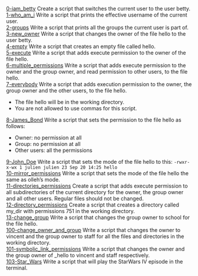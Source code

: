 [0-iam_betty]() Create a script that switches the current user to the user betty.   
[1-who_am_i]() Write a script that prints the effective username of the current user.    
[2-groups]() Write a script that prints all the groups the current user is part of.    
[3-new_owner]() Write a script that changes the owner of the file hello to the user betty.    
[4-empty]() Write a script that creates an empty file called hello.      
[5-execute]() Write a script that adds execute permission to the owner of the file hello.        
[6-multiple_permissions]() Write a script that adds execute permission to the owner and the group owner, and read permission to other users, to the file hello.      
[7-everybody]() Write a script that adds execution permission to the owner, the group owner and the other users, to the file hello.     
* The file hello will be in the working directory.        
* You are not allowed to use commas for this script.      

[8-James_Bond]() Write a script that sets the permission to the file hello as follows:      
* Owner: no permission at all     
* Group: no permission at all      
* Other users: all the permissions      

[9-John_Doe]() Write a script that sets the mode of the file hello to this: `-rwxr-x-wx 1 julien julien 23 Sep 20 14:25 hello`    
[10-mirror_permissions]() Write a script that sets the mode of the file hello the same as olleh’s mode.        
[11-directories_permissions]() Create a script that adds execute permission to all subdirectories of the current directory for the owner, the group owner and all other users. Regular files should not be changed.       
[12-directory_permissions]() Create a script that creates a directory called my_dir with permissions 751 in the working directory.       
[13-change_group]() Write a script that changes the group owner to school for the file hello.      
[100-change_owner_and_group]() Write a script that changes the owner to vincent and the group owner to staff for all the files and directories in the working directory.      
[101-symbolic_link_permissions]() Write a script that changes the owner and the group owner of _hello to vincent and staff respectively.        
[103-Star_Wars]() Write a script that will play the StarWars IV episode in the terminal.       

